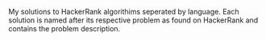 My solutions to HackerRank algorithims seperated by language. Each solution is named after its respective problem as found on HackerRank and contains the problem description.
